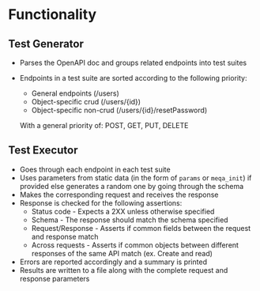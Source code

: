 # Functionality

## Test Generator

- Parses the OpenAPI doc and groups related endpoints into test suites
- Endpoints in a test suite are sorted according to the following priority:
  - General endpoints (/users)
  - Object-specific crud (/users/{id})
  - Object-specific non-crud (/users/{id}/resetPassword)

  With a general priority of: POST, GET, PUT, DELETE

## Test Executor

- Goes through each endpoint in each test suite
- Uses parameters from static data (in the form of `params` or `meqa_init`) if provided else generates a random one by going through the schema
- Makes the corresponding request and receives the response
- Response is checked for the following assertions:
  - Status code - Expects a 2XX unless otherwise specified
  - Schema - The response should match the schema specified
  - Request/Response - Asserts if common fields between the request and response match
  - Across requests - Asserts if common objects between different responses of the same API match (ex. Create and read)
- Errors are reported accordingly and a summary is printed
- Results are written to a file along with the complete request and response parameters

